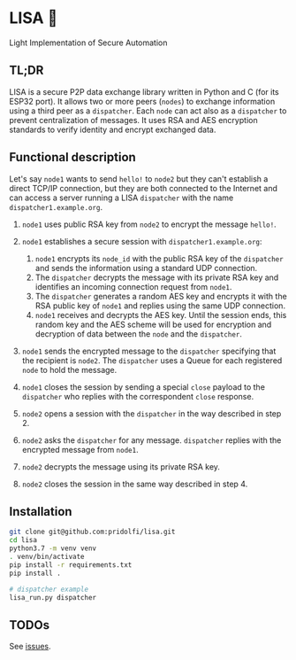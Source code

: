 # LISA :dog:

Light Implementation of Secure Automation

## TL;DR

LISA is a secure P2P data exchange library written in Python and C (for its ESP32 port). It allows two or more peers (`nodes`) to exchange information using a third peer as a `dispatcher`. Each `node` can act also as a `dispatcher` to prevent centralization of messages. It uses RSA and AES encryption standards to verify identity and encrypt exchanged data.

## Functional description

Let's say `node1` wants to send `hello!` to `node2` but they can't establish a direct TCP/IP connection, but they are both connected to the Internet and can access a server running a LISA `dispatcher` with the name `dispatcher1.example.org`. 

1. `node1` uses public RSA key from `node2` to encrypt the message `hello!`.

2. `node1` establishes a secure session with `dispatcher1.example.org`:
    1. `node1` encrypts its `node_id` with the public RSA key of the `dispatcher` and sends the information using a standard UDP connection.
    2. The `dispatcher` decrypts the message with its private RSA key and identifies an incoming connection request from `node1`.
    3. The `dispatcher` generates a random AES key and encrypts it with the RSA public key of `node1` and replies using the same UDP connection.
    4. `node1` receives and decrypts the AES key. Until the session ends, this random key and the AES scheme will be used for encryption and decryption of data between the `node` and the `dispatcher`.

3. `node1` sends the encrypted message to the `dispatcher` specifying that the recipient is `node2`. The `dispatcher` uses a Queue for each registered `node` to hold the message.

4. `node1` closes the session by sending a special `close` payload to the `dispatcher` who replies with the correspondent `close` response.

5. `node2` opens a session with the `dispatcher` in the way described in step 2.

6. `node2` asks the `dispatcher` for any message. `dispatcher` replies with the encrypted message from `node1`.

7. `node2` decrypts the message using its private RSA key.

8. `node2` closes the session in the same way described in step 4.

## Installation

```bash
git clone git@github.com:pridolfi/lisa.git
cd lisa
python3.7 -m venv venv
. venv/bin/activate
pip install -r requirements.txt
pip install .
```
```bash
# dispatcher example
lisa_run.py dispatcher
```

## TODOs

See [issues](https://github.com/pridolfi/lisa/issues).
